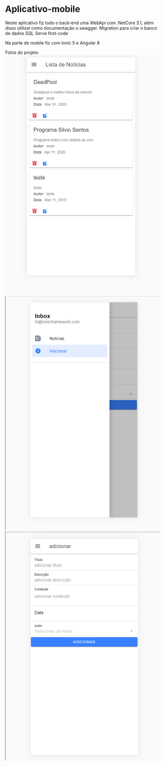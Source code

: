 # Aplicativo-mobile
  Neste aplicativo fiz todo o back-end uma WebApi com .NetCore 3.1, além disso utilizei como documentação o swagger.
Migration para criar o banco de dados SQL Serve first-code

Na parte de mobile fiz com Ionic 5 e Angular 8

Fotos do projeto 
![Tela Home](https://github.com/dwenndson/Aplicativo-mobile/blob/master/1.PNG)
![Menu Bar](https://github.com/dwenndson/Aplicativo-mobile/blob/master/2.PNG)
![Adicionar](https://github.com/dwenndson/Aplicativo-mobile/blob/master/3.PNG)
